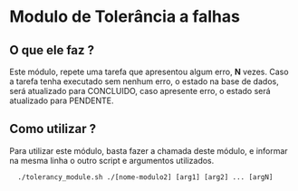 # Modulo de Tolerância a falhas
## O que ele faz ?
Este módulo, repete uma tarefa que apresentou algum erro, **N** vezes. Caso a tarefa tenha executado sem nenhum erro, o estado na base de dados, será atualizado para CONCLUIDO, caso apresente erro, o estado será atualizado para PENDENTE.

## Como utilizar ?
Para utilizar este módulo, basta fazer a chamada deste módulo, e informar na mesma linha o outro script e argumentos utilizados.
```
  ./tolerancy_module.sh ./[nome-modulo2] [arg1] [arg2] ... [argN]
```
